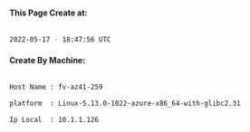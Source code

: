 
   
#### This Page Create at:

```bash

2022-05-17 - 18:47:56 UTC

```

#### Create By Machine:

```bash

Host Name : fv-az41-259

platform  : Linux-5.13.0-1022-azure-x86_64-with-glibc2.31

Ip Local  : 10.1.1.126

```


